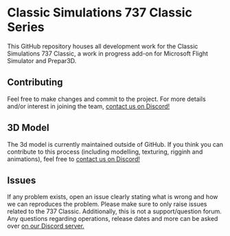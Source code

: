 # Classic Simulations 737 Classic Series
This GitHub repository houses all development work for the Classic Simulations 737 Classic, a work in progress add-on for Microsoft Flight Simulator and Prepar3D. 

## Contributing
Feel free to make changes and commit to the project. For more details and/or interest in joining the team, [contact us on Discord!](https://discord.gg/9eAXCY5H6T)

## 3D Model
The 3d model is currently maintained outside of GitHub. If you think you can contribute to this process (including modelling, texturing, rigginh and animations), feel free to [contact us on Discord!](https://discord.gg/9eAXCY5H6T)

## Issues
If any problem exists, open an issue clearly stating what is wrong and how we can reproduces the problem. Please make sure to only raise issues related to the 737 Classic. Additionally, this is not a support/question forum. Any questions regarding operations, release dates and more can be asked over [on our Discord server.](https://discord.gg/9eAXCY5H6T)
